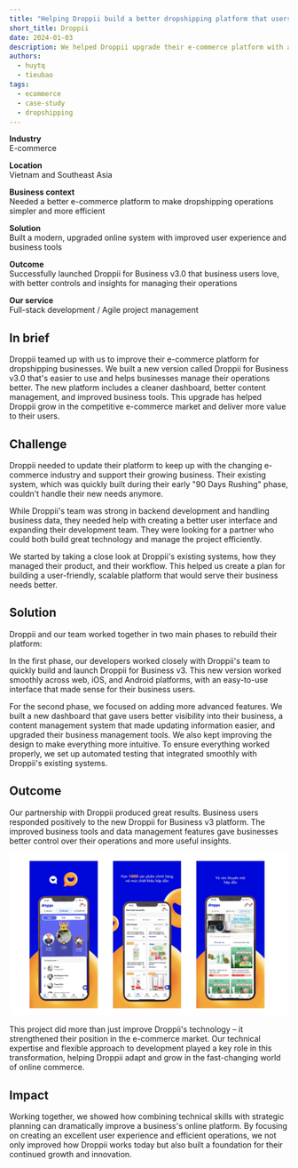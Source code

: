 ```yaml
---
title: "Helping Droppii build a better dropshipping platform that users love"
short_title: Droppii
date: 2024-01-03
description: We helped Droppii upgrade their e-commerce platform with a new user-friendly version that makes dropshipping easier for businesses. Working together, we built Droppii for Business v3.0 with a better dashboard, simplified content management, and improved business tools that led to positive user feedback and stronger market position.
authors:
  - huytq
  - tieubao
tags:
  - ecommerce
  - case-study
  - dropshipping
---
```


**Industry**\
E-commerce

**Location**\
Vietnam and Southeast Asia

**Business context**\
Needed a better e-commerce platform to make dropshipping operations simpler and more efficient

**Solution**\
Built a modern, upgraded online system with improved user experience and business tools

**Outcome**\
Successfully launched Droppii for Business v3.0 that business users love, with better controls and insights for managing their operations

**Our service**\
Full-stack development / Agile project management

## In brief

Droppii teamed up with us to improve their e-commerce platform for dropshipping businesses. We built a new version called Droppii for Business v3.0 that's easier to use and helps businesses manage their operations better. The new platform includes a cleaner dashboard, better content management, and improved business tools. This upgrade has helped Droppii grow in the competitive e-commerce market and deliver more value to their users.

## Challenge

Droppii needed to update their platform to keep up with the changing e-commerce industry and support their growing business. Their existing system, which was quickly built during their early "90 Days Rushing" phase, couldn't handle their new needs anymore.

While Droppii's team was strong in backend development and handling business data, they needed help with creating a better user interface and expanding their development team. They were looking for a partner who could both build great technology and manage the project efficiently.

We started by taking a close look at Droppii's existing systems, how they managed their product, and their workflow. This helped us create a plan for building a user-friendly, scalable platform that would serve their business needs better.

## Solution

Droppii and our team worked together in two main phases to rebuild their platform:

In the first phase, our developers worked closely with Droppii's team to quickly build and launch Droppii for Business v3. This new version worked smoothly across web, iOS, and Android platforms, with an easy-to-use interface that made sense for their business users.

For the second phase, we focused on adding more advanced features. We built a new dashboard that gave users better visibility into their business, a content management system that made updating information easier, and upgraded their business management tools. We also kept improving the design to make everything more intuitive. To ensure everything worked properly, we set up automated testing that integrated smoothly with Droppii's existing systems.

## Outcome

Our partnership with Droppii produced great results. Business users responded positively to the new Droppii for Business v3 platform. The improved business tools and data management features gave businesses better control over their operations and more useful insights.

![Droppii for Business v3.0 interface showing the main dashboard with product management features](assets/droppii-business-dashboard.webp)

This project did more than just improve Droppii's technology – it strengthened their position in the e-commerce market. Our technical expertise and flexible approach to development played a key role in this transformation, helping Droppii adapt and grow in the fast-changing world of online commerce.

## Impact

Working together, we showed how combining technical skills with strategic planning can dramatically improve a business's online platform. By focusing on creating an excellent user experience and efficient operations, we not only improved how Droppii works today but also built a foundation for their continued growth and innovation.
